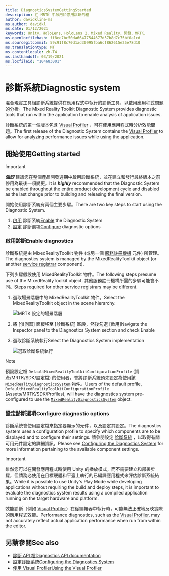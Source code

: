 ```yaml
---
title: DiagnosticsSystemGettingStarted
description: 在 MRTK 中啟用和停用診斷的檔
author: davidkline-ms
ms.author: davidkl
ms.date: 01/12/2021
keywords: Unity、HoloLens、HoloLens 2、Mixed Reality、開發、MRTK、
ms.openlocfilehash: ff8ee7bc50da66477544677d57b8d7c75bf0a1cd
ms.sourcegitcommit: 59c91f8c70d1ad30995fba6cf862615e25e78d10
ms.translationtype: MT
ms.contentlocale: zh-TW
ms.lasthandoff: 03/19/2021
ms.locfileid: "104683001"
---
```

# <a name="diagnostic-system"></a><span data-ttu-id="43762-104">診斷系統</span><span class="sxs-lookup"><span data-stu-id="43762-104">Diagnostic system</span></span>

<span data-ttu-id="43762-105">混合現實工具組診斷系統提供在應用程式中執行的診斷工具，以啟用應用程式問題的分析。</span><span class="sxs-lookup"><span data-stu-id="43762-105">The Mixed Reality Toolkit Diagnostic System provides diagnostic tools that run within the application to enable analysis of application issues.</span></span>

<span data-ttu-id="43762-106">診斷系統的第一個版本包含 [Visual Profiler](using-visual-profiler.md) ，可在使用應用程式時分析效能問題。</span><span class="sxs-lookup"><span data-stu-id="43762-106">The first release of the Diagnostic System contains the [Visual Profiler](using-visual-profiler.md) to allow for analyzing performance issues while using the application.</span></span>

## <a name="getting-started"></a><span data-ttu-id="43762-107">開始使用</span><span class="sxs-lookup"><span data-stu-id="43762-107">Getting started</span></span>

> [!IMPORTANT]
> <span data-ttu-id="43762-108">**_強烈_** 建議您在整個產品開發週期中啟用診斷系統，並在建立和發行最終版本之前停用為最後一項變更。</span><span class="sxs-lookup"><span data-stu-id="43762-108">It is **_highly_** recommended that the Diagnostic System be enabled throughout the entire product development cycle and disabled as the last change prior to building and releasing the final version.</span></span>

<span data-ttu-id="43762-109">開始使用診斷系統有兩個主要步驟。</span><span class="sxs-lookup"><span data-stu-id="43762-109">There are two key steps to start using the Diagnostic System.</span></span>

1. <span data-ttu-id="43762-110">[啟用](#enable-diagnostics) 診斷系統</span><span class="sxs-lookup"><span data-stu-id="43762-110">[Enable](#enable-diagnostics) the Diagnostic System</span></span>
2. <span data-ttu-id="43762-111">[設定](#configure-diagnostic-options) 診斷選項</span><span class="sxs-lookup"><span data-stu-id="43762-111">[Configure](#configure-diagnostic-options) diagnostic options</span></span>

### <a name="enable-diagnostics"></a><span data-ttu-id="43762-112">啟用診斷</span><span class="sxs-lookup"><span data-stu-id="43762-112">Enable diagnostics</span></span>

<span data-ttu-id="43762-113">診斷系統是由 MixedRealityToolkit 物件 (或另一個 [服務註冊機構](xref:Microsoft.MixedReality.Toolkit.IMixedRealityServiceRegistrar) 元件) 所管理。</span><span class="sxs-lookup"><span data-stu-id="43762-113">The diagnostics system is managed by the MixedRealityToolkit object (or another [service registrar](xref:Microsoft.MixedReality.Toolkit.IMixedRealityServiceRegistrar) component).</span></span>

<span data-ttu-id="43762-114">下列步驟假設使用 MixedRealityToolkit 物件。</span><span class="sxs-lookup"><span data-stu-id="43762-114">The following steps presume use of the MixedRealityToolkit object.</span></span> <span data-ttu-id="43762-115">其他服務註冊機構所需的步驟可能會不同。</span><span class="sxs-lookup"><span data-stu-id="43762-115">Steps required for other service registrars may be different.</span></span>

1. <span data-ttu-id="43762-116">選取場景階層中的 MixedRealityToolkit 物件。</span><span class="sxs-lookup"><span data-stu-id="43762-116">Select the MixedRealityToolkit object in the scene hierarchy.</span></span>

    ![MRTK 設定的場景階層](../images/MRTK_ConfiguredHierarchy.png)

1. <span data-ttu-id="43762-118">將 [偵測器] 面板移至 [診斷系統] 區段，然後勾選 [啟用]</span><span class="sxs-lookup"><span data-stu-id="43762-118">Navigate the Inspector panel to the Diagnostics System section and check Enable</span></span>
1. <span data-ttu-id="43762-119">選取診斷系統執行</span><span class="sxs-lookup"><span data-stu-id="43762-119">Select the Diagnostics System implementation</span></span>

    ![選取診斷系統執行](../images/diagnostics/DiagnosticsSelectSystemType.png)

> [!NOTE]
> <span data-ttu-id="43762-121">預設設定檔 `DefaultMixedRealityToolkitConfigurationProfile` (資產/MRTK/SDK/設定檔) 的使用者，會將診斷系統預先設定為使用該 [`MixedRealityDiagnosticsSystem`](xref:Microsoft.MixedReality.Toolkit.Diagnostics.MixedRealityDiagnosticsSystem) 物件。</span><span class="sxs-lookup"><span data-stu-id="43762-121">Users of the default profile, `DefaultMixedRealityToolkitConfigurationProfile` (Assets/MRTK/SDK/Profiles), will have the diagnostics system pre-configured to use the [`MixedRealityDiagnosticsSystem`](xref:Microsoft.MixedReality.Toolkit.Diagnostics.MixedRealityDiagnosticsSystem) object.</span></span>

### <a name="configure-diagnostic-options"></a><span data-ttu-id="43762-122">設定診斷選項</span><span class="sxs-lookup"><span data-stu-id="43762-122">Configure diagnostic options</span></span>

<span data-ttu-id="43762-123">診斷系統會使用設定檔來指定要顯示的元件，以及設定其設定。</span><span class="sxs-lookup"><span data-stu-id="43762-123">The diagnostics system uses a configuration profile to specify which components are to be displayed and to configure their settings.</span></span> <span data-ttu-id="43762-124">請參閱設定 [診斷系統](configuring-diagnostics.md) ，以取得有關可用元件設定的詳細資訊。</span><span class="sxs-lookup"><span data-stu-id="43762-124">Please see [Configuring the Diagnostics System](configuring-diagnostics.md) for more information pertaining to the available component settings.</span></span>

> [!IMPORTANT]
> <span data-ttu-id="43762-125">雖然您可以在開發應用程式時使用 Unity 的播放模式，而不需要建立和部署步驟，但請務必使用在目標硬體和平臺上執行的已編譯應用程式來評估診斷系統結果。</span><span class="sxs-lookup"><span data-stu-id="43762-125">While it is possible to use Unity's Play Mode while developing applications without requiring the build and deploy steps, it is important to evaluate the diagnostics system results using a compiled application running on the target hardware and platform.</span></span>
>
> <span data-ttu-id="43762-126">效能診斷（例如 [Visual Profiler](using-visual-profiler.md)）在從編輯器中執行時，可能無法正確地反映實際的應用程式效能。</span><span class="sxs-lookup"><span data-stu-id="43762-126">Performance diagnostics, such as the [Visual Profiler](using-visual-profiler.md), may not accurately reflect actual application performance when run from within the editor.</span></span>

## <a name="see-also"></a><span data-ttu-id="43762-127">另請參閱</span><span class="sxs-lookup"><span data-stu-id="43762-127">See also</span></span>

- [<span data-ttu-id="43762-128">診斷 API 檔</span><span class="sxs-lookup"><span data-stu-id="43762-128">Diagnostics API documentation</span></span>](xref:Microsoft.MixedReality.Toolkit.Diagnostics)
- [<span data-ttu-id="43762-129">設定診斷系統</span><span class="sxs-lookup"><span data-stu-id="43762-129">Configuring the Diagnostics System</span></span>](configuring-diagnostics.md)
- [<span data-ttu-id="43762-130">使用 Visual Profiler</span><span class="sxs-lookup"><span data-stu-id="43762-130">Using the Visual Profiler</span></span>](using-visual-profiler.md)
